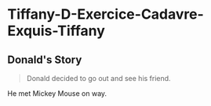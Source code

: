 # Tiffany-D-Exercice-Cadavre-Exquis-Tiffany

## Donald's Story

> Donald decided to go out and see his friend.

He met Mickey Mouse on way.
